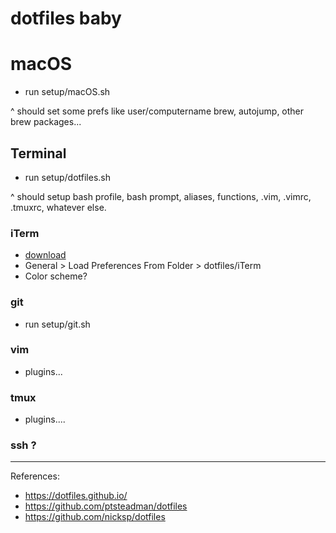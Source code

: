 # dotfiles baby

# macOS

- run setup/macOS.sh

^ should set some prefs like user/computername
brew, autojump, other brew packages...

## Terminal

- run setup/dotfiles.sh

^ should setup bash profile, bash prompt, aliases, functions,
.vim, .vimrc, .tmuxrc, whatever else.

### iTerm
- [download](https://www.iterm2.com/version3.html)
- General > Load Preferences From Folder > dotfiles/iTerm
- Color scheme?

### git

- run setup/git.sh

### vim

- plugins...

### tmux

- plugins....

### ssh ?

-------

References:

- https://dotfiles.github.io/
- https://github.com/ptsteadman/dotfiles
- https://github.com/nicksp/dotfiles

